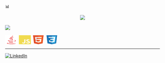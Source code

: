 📊

<p align="center"
  <!-- Estatísticas -->
  <img
src="https://github-readme-stats.vercel.app/api?username=Emelytestes12&show_icons=true&theme=radical&cache_seconds=1"
height="165"/>

  <img
src="https://github-readme-stats.vercel.app/api/top-langs/?username=Emelytestes12&layout=compact&theme=radical&cache_seconds=1"
height="165"/>
</p>


<div style="display: inline-block;">
<img align="center" alt="Java" height="30" width="40" src="https://raw.githubusercontent.com/devicons/devicon/master/icons/java/java-plain.svg" />
  <img align="center" alt="JavaScript" height="30" width="40" src="https://raw.githubusercontent.com/devicons/devicon/master/icons/javascript/javascript-plain.svg" />
  <img align="center" alt="HTML5" height="30" width="40" src="https://raw.githubusercontent.com/devicons/devicon/master/icons/html5/html5-original.svg" />
  <img align="center" alt="CSS3" height="30" width="40" src="https://raw.githubusercontent.com/devicons/devicon/master/icons/css3/css3-original.svg" />
</div>

---

<a href="https://www.linkedin.com/in/emelymariab/" target="_blank">
  <img src="https://upload.wikimedia.org/wikipedia/commons/c/ca/LinkedIn_logo_initials.png" alt="LinkedIn" width="30"/>
</a>
